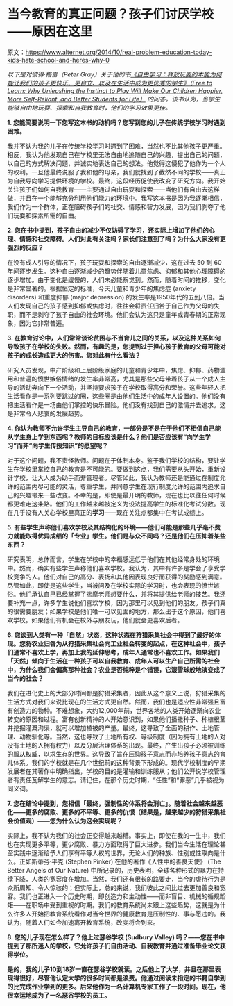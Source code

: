 # 当今教育的真正问题？孩子们讨厌学校——原因在这里

原文：https://www.alternet.org/2014/10/real-problem-education-today-kids-hate-school-and-heres-why-0

*以下是对彼得·格雷（Peter Gray）关于他的书[《自由学习：释放玩耍的本能为何能让我们的孩子更快乐、更自立、以及在生活中成为更优秀的学生》（Free to Learn: Why Unleashing the Instinct to Play Will Make Our Children Happier, More Self-Reliant, and Better Students for Life）](http://www.amazon.com/Free-Learn-Unleashing-Instinct-Self-Reliant/dp/0465025994) 的问答。该书认为，当学生能够自由地玩耍、探索和自我教育时，他们的学习效果更佳。*

**1. 您能简要说明一下您写这本书的动机吗？您写到您的儿子在传统学校学习时遇到困难。**

我并不认为我的儿子在传统学校学习时遇到了困难，当然也不比其他孩子更严重。相反，我认为他发现自己在学校里无法自由地追随自己的兴趣，提出自己的问题，以自己的方式解决问题，并诚实地表达自己的想法。他觉得这侵犯了他作为一个人的权利。一旦他最终说服了我和他的母亲，我们就找到了截然不同的学校——真正为自我导向学习提供环境的学校。最终，这段经历促使我改变了研究方向。我开始关注孩子们如何自我教育——主要通过自由玩耍和探索——当他们有自由去这样做，并且在一个能够充分利用他们能力的环境中。我写这本书是因为我逐渐相信，我们作为一个群体，正在阻碍孩子们的社交、情感和智力发展，因为我们剥夺了他们玩耍和探索所需的自由。

**2. 您在书中提到，孩子自由的减少不仅妨碍了学习，还实际上增加了他们的心理、情感和社交障碍。人们对此有关注吗？家长们注意到了吗？为什么大家没有更强烈的反应？**

在没有成人引导的情况下，孩子玩耍和探索的自由逐渐减少，这在过去 50 到 60 年间逐步发生。这种自由逐渐减少的趋势伴随着儿童焦虑、抑郁和其他心理障碍的逐步增加。由于变化是缓慢的，人们未必能察觉到。然而，随着时间的推移，变化是非常显著的。根据恒定的标准，今天儿童和青少年的焦虑症 (anxiety disorders) 和重度抑郁 (major depression) 的发生率是1950年代的五到八倍。当人们发现自己的孩子感到抑郁或焦虑时，往往会将责任归咎于自己作为父母的失职，而不是剥夺了孩子自由的社会环境。他们会认为这只是童年或青春期的正常现象，因为它非常普遍。

**3. 在教育讨论中，人们常常谈论贫困与不当育儿之间的关系，以及这种关系如何导致孩子在学校的失败。然而，有趣的是，您提到过于担心孩子教育的父母可能对孩子的成长造成更大的伤害。您对此有什么看法？**

研究人员发现，中产阶级和上层阶级家庭的儿童和青少年中，焦虑、抑郁、药物滥用和普遍的愤世嫉俗情绪的发生率非常高，尤其是那些父母带着孩子从一个成人主导的活动奔向下一个活动，并坚持要求孩子在学校取得高分和荣誉。这些年轻人把生活看作是一系列要跳过的圈，这些圈是由他们生活中的成年人设置的。他们没有把生活看作是一场由他们掌控的快乐冒险。他们没有找到自己的激情并去追求。这是非常令人悲哀的发展趋势。

**4. 你认为教师不允许学生主导自己的教育，一部分是不是在于他们不相信自己能从学生身上学到东西呢？教师的目标应该是什么？他们是否应该有“向学生学习”而非“向学生传授知识”的愿望呢？**

对于这个问题，我不责怪教师。问题在于体制本身。鉴于我们学校的结构，要让学生在学校里掌控自己的教育是不可能的。要做到这点，我们需要从头开始，重新设计学校，让大人成为助手而非管理者。尽管如此，我认为教师还是能通过在制度允许的范围内尽可能的灵活，尊重学生，并同意学生在现行制度允许的范围内追求自己的兴趣带来一些改变。不幸的是，即使是最开明的教师，现在也比以往任何时候都更难走这条路。他们的工作越来越被定义为设法提高学生的标准化考试分数。现在几乎没有人关心学校里真正的**学习**——现在关注点都集中在考试成绩上。

**5. 有些学生声称他们喜欢学校及其结构化的环境——他们可能是那些几乎毫不费力就能取得优异成绩的「专业」学生。他们是与众不同吗？还是他们在压抑着某些东西？**

研究表明，总体而言，学生在学校中的幸福感远低于他们在其他经常身处的环境中。然而，确实有些学生声称他们喜欢学校。我认为，其中有许多是学会了享受学校竞争的人。他们对自己的高分、表扬和其他因表现良好而获得的奖励感到满意。尽管如此，即使是这些学生，当被问及在学校实际的学习时，也会表现的愤世嫉俗。他们承认自己已经掌握了揣摩老师想要什么，并将其提供给老师的技艺。我还要补充一点，许多学生说他们喜欢学校，因为那里可以见到他们的朋友。孩子们真的很需要朋友；如果学校是他们唯一可以见面的地方，那么出于这个原因，他们喜欢学校。如果他们有机会在校外与朋友玩，他们就会更喜欢后者。

**6. 您谈到人类有一种「自然」状态，这种状态在狩猎采集社会中得到了最好的体现。您将农业归咎为从狩猎采集社会向工业社会转变的起点，在这种社会中，孩子们通常不喜欢上学，再加上我的延伸思考，成年人通常也不喜欢工作。如果我们「天然」倾向于生活在一种孩子可以自我教育、成年人可以生产自己所需的社会中，为什么我们会偏离那种社会？农业是否纯粹是个错误，它滚雪球般地演变成了当今的社会？**

我们在进化史上的大部分时间都是狩猎采集者，因此从这个意义上说，狩猎采集的生活方式对我们来说比现在的生活方式更自然。然而，我们也是适应性非常强且富有创造力的物种。不难想象，大约12,000年前，世界各地的人类开始逐渐向农业转变的原因和过程。富有创新精神的人开始意识到，如果他们播撒种子、种植根茎并挖掘灌溉沟渠，就可以增加植被的产量。最终，这导致了全面的耕作、土地管理、动物驯化等。当然，这也导致了土地所有权、等级制度（因为拥有土地的人对没有土地的人拥有权力）以及分层治理体系的出现。最终，产生出孩子必须被训练的服从权威，以求生存的世界。这导致了旨在压抑孩子意志而非培养孩子意志的育儿体系。我们的学校就是在几个世纪前的这种背景下形成的。现代学校制度的早期发展者在其著作中明确指出，学校的目的是灌输和训练服从；他们公开说学校管理者有责任瓦解学生的意志。请记住，在那个历史时期，“任性”和“罪恶”几乎被视为同义词。

**7. 您在结论中提到，您相信「最终，强制性的体系将会消亡」。随着社会越来越恶化——更多的腐败、更多的不平等、更多的仇恨（结果是，越来越少的狩猎采集社会价值观）——您为什么认为这会实现呢？**

实际上，我不认为我们的社会正变得越来越糟。事实上，即使在我的一生中，我们也在实现更多平等，更少腐败、暴力方面取得了巨大进步。我们当今生活在理论甚至实践中逐渐给予人们享有平等人权的世界，无论人们的种族、性别或性取向是什么。正如斯蒂芬·平克 (Stephen Pinker) 在他的著作《人性中的善良天使》 (The Better Angels of Our Nature) 中所记录的，历史表明，全球各种形式的暴力在持续下降，人类的宽容度在增加。当然，我们还有很长的路要走，当今的虐待行为是众所周知、令人惊骇的；但实际上，总的来说，我们彼此之间比过去更加善良和宽容。我们也正进入一个历史时期，即创造力和主动性——而非盲目、机械的循规蹈矩——在职场中受到重视的时期。我们的教育系统尚未跟上这些趋势，这就是为什么许多人开始把教育系统看作对当今世界的健康教育是压制性的、事与愿违的。我认为，随着人们如今加速离开教育系统，改变将会到来。

**8. 您的儿子现在怎么样了？他上过瑟谷学校 (Sudbury Valley) 吗？——您在书中提到了那所迷人的学校，它允许孩子们自由活动、自我教育并通过准备毕业论文获得学位。**

**是的，我的儿子10到18岁一直在瑟谷学校就读。之后他上了大学，并且在那里表现得很好，尽管他认定大学的很多时间都是浪费。他通过阅读未指定的书籍自学到的比完成作业学到的更多。后来他作为一名计算机专家工作了一段时间。现在，他很幸运地成为了一名瑟谷学校的员工。**
